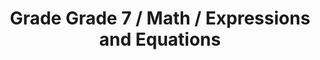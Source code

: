 ---
title: "Grade Grade 7 / Math / Expressions and Equations"
subject: "math"
grade: "7"
area: "ee"
next_steps:
  - instructions: "With your student, find the price of a common product and write the price of buying x copies of the product as an equation. "
  - instructions: "With your student, discuss sample spaces and the definition of probability, and design simulations for compound probability. ∙With your student, determine possible numbers of hot dogs and hamburgers sold if hot dogs cost $2.50 each, hamburgers cost $3.75 each, and the total sales are $130. Plot the solutions on a graph. "
  - instructions: "With your student, discuss the qualitative properties of the graph of a car’s speed over time. Describe the graph of a ball’s height when thrown to your student and have him sketch it. "
  - instructions: "With your student, use known shapes to estimate the volume of a plastic bottle; interpret the slope and intercept of the line of best fit for the graph of time spent studying and math grades."
---